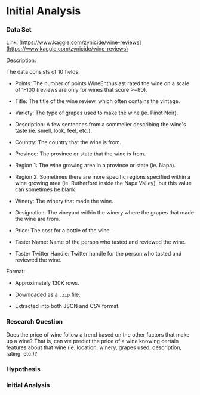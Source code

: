# Initial Analysis

### Data Set

Link: [https://www.kaggle.com/zynicide/wine-reviews](https://www.kaggle.com/zynicide/wine-reviews)

Description:

The data consists of 10 fields:

* Points: The number of points WineEnthusiast rated the wine on a scale of 1-100 (reviews are only for wines that score >=80).

* Title: The title of the wine review, which often contains the vintage.

* Variety: The type of grapes used to make the wine (ie. Pinot Noir).

* Description: A few sentences from a sommelier describing the wine's taste (ie. smell, look, feel, etc.).

* Country: The country that the wine is from.

* Province: The province or state that the wine is from.

* Region 1: The wine growing area in a province or state (ie. Napa).

* Region 2: Sometimes there are more specific regions specified within a wine growing area (ie. Rutherford inside the Napa Valley), but this value can sometimes be blank.

* Winery: The winery that made the wine.

* Designation: The vineyard within the winery where the grapes that made the wine are from.

* Price: The cost for a bottle of the wine.

* Taster Name: Name of the person who tasted and reviewed the wine.

* Taster Twitter Handle: Twitter handle for the person who tasted and reviewed the wine.

Format:

* Approximately 130K rows.

* Downloaded as a `.zip` file.

* Extracted into both JSON and CSV format.


### Research Question

Does the price of wine follow a trend based on the other factors that make up a wine? That is, can we predict the price of a wine knowing certain features about that wine (ie. location, winery, grapes used, description, rating, etc.)?

### Hypothesis



### Initial Analysis
